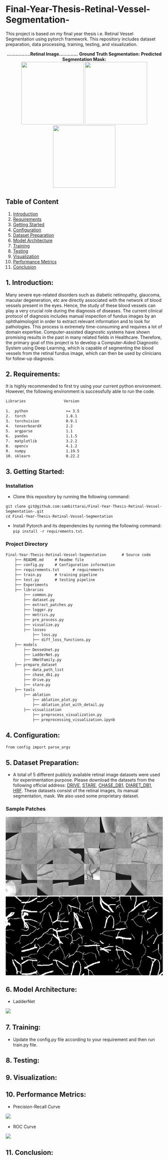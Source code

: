 # Final-Year-Thesis-Retinal-Vessel-Segmentation-
This project is based on my final year thesis i.e. Retinal Vessel Segmentation using pytorch framework. This repository includes dataset preparation, data processing, training, testing, and visualization.

<p align="center">
  <b>................Retinal Image.............</b> <b>    Ground Truth Segmentation:</b> <b>    Predicted Segmentation Mask:</b> <br>   
  <img src="https://github.com/sambittarai/Final-Year-Thesis-Retinal-Vessel-Segmentation-/blob/main/Readme/Retinal_Image.png" height=200 width=200>
  <img src="https://github.com/sambittarai/Final-Year-Thesis-Retinal-Vessel-Segmentation-/blob/main/Readme/Segmentation_GT.png" height=200 width=200>
  <img src="https://github.com/sambittarai/Final-Year-Thesis-Retinal-Vessel-Segmentation-/blob/main/Readme/Segmentation_Prediction.png" height=200 width=200>
</p>



## Table of Content
1. [Introduction](#introduction)
2. [Requirements](#requirements)
3. [Getting Started](#getting_started)
4. [Configuration](#config)
5. [Dataset Preparation](#dataset)
6. [Model Architecture](#model)
7. [Training](#training)
8. [Testing](#testing)
9. [Visualization](#visualization)
10. [Performance Metrics](#performance)
11. [Conclusion](#conclusion)

## 1. Introduction: <a name="introduction"></a>
Many severe eye-related disorders such as diabetic retinopathy, glaucoma, macular degeneration, etc are directly associated with the network of blood vessels present in the eyes. Hence, the study of these blood vessels can play a very crucial role during the diagnosis of diseases. The current clinical protocol of diagnosis includes manual inspection of fundus images by an ophthalmologist in order to extract relevant information and to look for pathologies. This process is extremely time-consuming and requires a lot of domain expertise. Computer-assisted diagnostic systems have shown promising results in the past in many related fields in Healthcare. Therefore, the primary goal of this project is to develop a Computer-Aided Diagnostic System using Deep Learning, which is capable of segmenting the blood vessels from the retinal fundus image, which can then be used by clinicians for follow-up diagnosis.


## 2. Requirements: <a name="requirements"></a>
It is highly recommended to first try using your current python environment. However, the following environment is successfully able to run the code.

```
Libraries                 Version

1.  python                 >= 3.5
2.  torch                  1.8.1
3.  torchvision            0.9.1
4.  tensorboardX           2.2
5.  argparse               1.1
6.  pandas                 1.1.5
7.  matplotlib             3.2.2
8.  opencv                 4.1.2
9.  numpy                  1.19.5
10. sklearn                0.22.2  
```

## 3. Getting Started: <a name="getting_started"></a>

### Installation
* Clone this repository by running the following command:
```
git clone git@github.com:sambittarai/Final-Year-Thesis-Retinal-Vessel-Segmentation-.git
cd Final-Year-Thesis-Retinal-Vessel-Segmentation
```
* Install Pytorch and its dependencies by running the following command: ``` pip install -r requirements.txt ```.

### Project Directory
```
Final-Year-Thesis-Retinal-Vessel-Segmentation       # Source code
    ├── README.md     # Readme file
    ├── config.py     # Configuration information
    ├── requirements.txt      # requirements
    ├── train.py      # training pipeline
    ├── test.py       # testing pipeline
    ├── Experiments
    ├── libraries
        ├── common.py
        ├── dataset.py
        ├── extract_patches.py
        ├── logger.py
        ├── metrics.py
        ├── pre_process.py
        ├── visualize.py
        ├── losses
            ├── loss.py
            ├── diff_loss_functions.py
    ├── models
        ├── DenseUnet.py
        ├── LadderNet.py
        ├── UNetFamily.py
    ├── prepare_dataset
        ├── data_path_list
        ├── chase_db1.py
        ├── drive.py
        ├── stare.py
    ├── tools
        ├── ablation
            ├── ablation_plot.py
            ├── ablation_plot_with_detail.py
        ├── visualization
            ├── preprocess_visualization.py
            ├── preprocessing_visualization.ipynb
```

## 4. Configuration: <a name="config"></a>

```
from config import parse_args

```

## 5. Dataset Preparation: <a name="dataset"></a>
* A total of 5 different publicly available retinal image datasets were used for experimentation purpose. Please download the datasets from the following official address: [DRIVE](https://drive.grand-challenge.org/), [STARE]( https://cecas.clemson.edu/~ahoover/stare/), [CHASE_DB1]( https://blogs.kingston.ac.uk/retinal/chasedb1/), [DIARET_DB1](http://www.it.lut.fi/project/imageret/diaretdb1/), [HRF]( https://www5.cs.fau.de/research/data/fundus-images/). These datasets consist of the retinal images, its manual segmentation, mask. We also used some proprietary dataset.

### Sample Patches

![](Experiments/sample_input_imgs.png) ![](Experiments/sample_input_masks.png)

## 6. Model Architecture: <a name="model"></a>
* LadderNet
<img src="https://github.com/sambittarai/Final-Year-Thesis-Retinal-Vessel-Segmentation-/blob/main/Readme/LadderNet.png">

## 7. Training: <a name="training"></a>
* Update the config.py file according to your requirement and then run train.py file. 


## 8. Testing: <a name="testing"></a>

## 9. Visualization: <a name="visualization"></a>

## 10. Performance Metrics: <a name="performance"></a>

* Precision-Recall Curve
<img src="https://github.com/sambittarai/Final-Year-Thesis-Retinal-Vessel-Segmentation-/blob/main/Experiments/Precision_recall.png">

* ROC Curve
<img src="https://github.com/sambittarai/Final-Year-Thesis-Retinal-Vessel-Segmentation-/blob/main/Experiments/ROC.png">

## 11. Conclusion: <a name="conclusion"></a>
